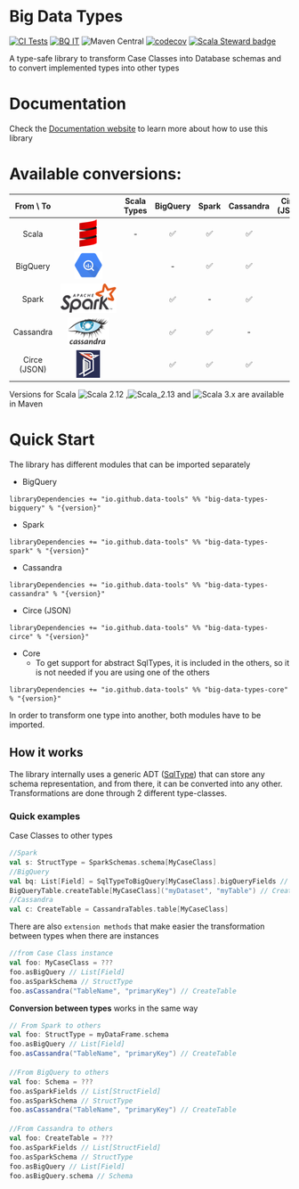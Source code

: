# Big Data Types
[![CI Tests](https://github.com/data-tools/big-data-types/workflows/ci-tests/badge.svg)](https://github.com/data-tools/big-data-types/actions/workflows/ci-tests.yml)
[![BQ IT](https://github.com/data-tools/big-data-types/workflows/BigQuery-Integration/badge.svg)](https://github.com/data-tools/big-data-types/actions/workflows/bigquery-integration.yml)
![Maven Central](https://img.shields.io/maven-central/v/io.github.data-tools/big-data-types-core_2.13)
[![codecov](https://codecov.io/gh/data-tools/big-data-types/branch/main/graph/badge.svg?token=1DUBMIAEO8)](https://codecov.io/gh/data-tools/big-data-types)
[![Scala Steward badge](https://img.shields.io/badge/Scala_Steward-helping-blue.svg?style=flat&logo=data:image/png;base64,iVBORw0KGgoAAAANSUhEUgAAAA4AAAAQCAMAAAARSr4IAAAAVFBMVEUAAACHjojlOy5NWlrKzcYRKjGFjIbp293YycuLa3pYY2LSqql4f3pCUFTgSjNodYRmcXUsPD/NTTbjRS+2jomhgnzNc223cGvZS0HaSD0XLjbaSjElhIr+AAAAAXRSTlMAQObYZgAAAHlJREFUCNdNyosOwyAIhWHAQS1Vt7a77/3fcxxdmv0xwmckutAR1nkm4ggbyEcg/wWmlGLDAA3oL50xi6fk5ffZ3E2E3QfZDCcCN2YtbEWZt+Drc6u6rlqv7Uk0LdKqqr5rk2UCRXOk0vmQKGfc94nOJyQjouF9H/wCc9gECEYfONoAAAAASUVORK5CYII=)](https://scala-steward.org)

A type-safe library to transform Case Classes into Database schemas and to convert implemented types into other types


# Documentation
Check the [Documentation website](https://data-tools.github.io/big-data-types) to learn more about how to use this library
  

# Available conversions:

|  From \ To   |                                                                                                                       | Scala Types |      BigQuery      |       Spark        |     Cassandra      | Circe (JSON) |
|:------------:|:---------------------------------------------------------------------------------------------------------------------:|:-----------:|:------------------:|:------------------:|:------------------:|:------------:|
|    Scala     |               <img src="./website/static/img/logos/scala.png" style="max-height:50px;max-width:70px" />               |      -      | :white_check_mark: | :white_check_mark: | :white_check_mark: |              |
|   BigQuery   |             <img src="./website/static/img/logos/bigquery.png" style="max-height:50px;max-width:70px" />              |             |         -          | :white_check_mark: | :white_check_mark: |              |
|    Spark     |  <img src="./website/static/img/logos/spark.png" style="background-color:white;max-height:100px;max-width:100px" />   |             | :white_check_mark: |         -          | :white_check_mark: |              |
|  Cassandra   | <img src="./website/static/img/logos/cassandra.png" style="background-color:white;max-height:50px;max-width:100px" /> |             | :white_check_mark: | :white_check_mark: |         -          |              |
| Circe (JSON) |    <img src="./website/static/img/logos/circe.png" style="background-color:gray;max-height:50px;max-width:70px" />    |             | :white_check_mark: | :white_check_mark: | :white_check_mark: |       -      |


Versions for Scala ![Scala 2.12](https://img.shields.io/badge/Scala-2.12-red) ,![Scala_2.13](https://img.shields.io/badge/Scala-2.13-red) 
and ![Scala 3.x](https://img.shields.io/badge/Scala-3.x-red) are available in Maven


# Quick Start
The library has different modules that can be imported separately
- BigQuery
```
libraryDependencies += "io.github.data-tools" %% "big-data-types-bigquery" % "{version}"
```
- Spark
```
libraryDependencies += "io.github.data-tools" %% "big-data-types-spark" % "{version}"
```
- Cassandra
```
libraryDependencies += "io.github.data-tools" %% "big-data-types-cassandra" % "{version}"
```
- Circe (JSON)
```
libraryDependencies += "io.github.data-tools" %% "big-data-types-circe" % "{version}"
```
- Core
    - To get support for abstract SqlTypes, it is included in the others, so it is not needed if you are using one of the others
```
libraryDependencies += "io.github.data-tools" %% "big-data-types-core" % "{version}"
```

In order to transform one type into another, both modules have to be imported.

## How it works

The library internally uses a generic ADT ([SqlType](https://github.com/data-tools/big-data-types/blob/main/core/src/main/scala_3/org/datatools/bigdatatypes/basictypes/SqlType.scala))
that can store any schema representation, and from there, it can be converted into any other.
Transformations are done through 2 different type-classes.

### Quick examples
Case Classes to other types
```scala
//Spark
val s: StructType = SparkSchemas.schema[MyCaseClass]
//BigQuery
val bq: List[Field] = SqlTypeToBigQuery[MyCaseClass].bigQueryFields // just the schema
BigQueryTable.createTable[MyCaseClass]("myDataset", "myTable") // Create a table in a BigQuery real environment
//Cassandra
val c: CreateTable = CassandraTables.table[MyCaseClass]
```

There are also `extension methods` that make easier the transformation between types when there are instances
```scala
//from Case Class instance
val foo: MyCaseClass = ???
foo.asBigQuery // List[Field]
foo.asSparkSchema // StructType
foo.asCassandra("TableName", "primaryKey") // CreateTable
```

**Conversion between types** works in the same way
```scala
// From Spark to others
val foo: StructType = myDataFrame.schema
foo.asBigQuery // List[Field]
foo.asCassandra("TableName", "primaryKey") // CreateTable

//From BigQuery to others
val foo: Schema = ???
foo.asSparkFields // List[StructField]
foo.asSparkSchema // StructType
foo.asCassandra("TableName", "primaryKey") // CreateTable

//From Cassandra to others
val foo: CreateTable = ???
foo.asSparkFields // List[StructField]
foo.asSparkSchema // StructType
foo.asBigQuery // List[Field]
foo.asBigQuery.schema // Schema
```
